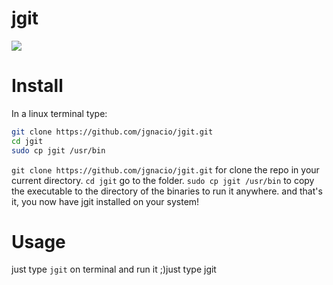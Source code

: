 # jgit
![](https://img.shields.io/github/stars/jgnacio/jgit.svg)

# Install
In a linux terminal type:
```bash
git clone https://github.com/jgnacio/jgit.git
cd jgit
sudo cp jgit /usr/bin
```
``git clone https://github.com/jgnacio/jgit.git`` for clone the repo in your current directory.
``cd jgit`` go to the folder.
``sudo cp jgit /usr/bin`` to copy the executable to the directory of the binaries to run it anywhere.
and that's it, you now have jgit installed on your system!

# Usage
just type ``jgit`` on terminal and run it ;)just type jgit
